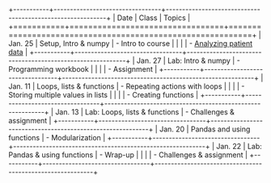 
+-----------+---------------------------------+-----------------------------------------------------------+
| Date      | Class                           | Topics                                                    |
+===========+=================================+===========================================================+
| Jan. 25   | Setup, Intro & numpy            | - Intro to course                                         | 
|           |                                 | - [Analyzing patient data](http://goo.gl/m0Y6r4)          |
+-----------+---------------------------------+-----------------------------------------------------------+
| Jan. 27   | Lab: Intro & numpy              | - Programming workbook                                  |
|           |                                 | - Assignment                                             |
+-----------+---------------------------------+-----------------------------------------------------------+
| Jan. 11   | Loops, lists & functions        | - Repeating actions with loops                            |
|           |                                 | - Storing multiple values in lists                        |
|           |                                 | - Creating functions                                      | +-----------+---------------------------------+-----------------------------------------------------------+
| Jan. 13   | Lab: Loops, lists & functions   | - Challenges & assignment                                 |
+-----------+---------------------------------+-----------------------------------------------------------+
| Jan. 20   | Pandas and using functions      | - Modularization                                          |
+-----------+---------------------------------+-----------------------------------------------------------+
| Jan. 22   | Lab: Pandas & using functions   | - Wrap-up                                                 |
|           |                                 | - Challenges & assignment                                 |
+-----------+---------------------------------+-----------------------------------------------------------+